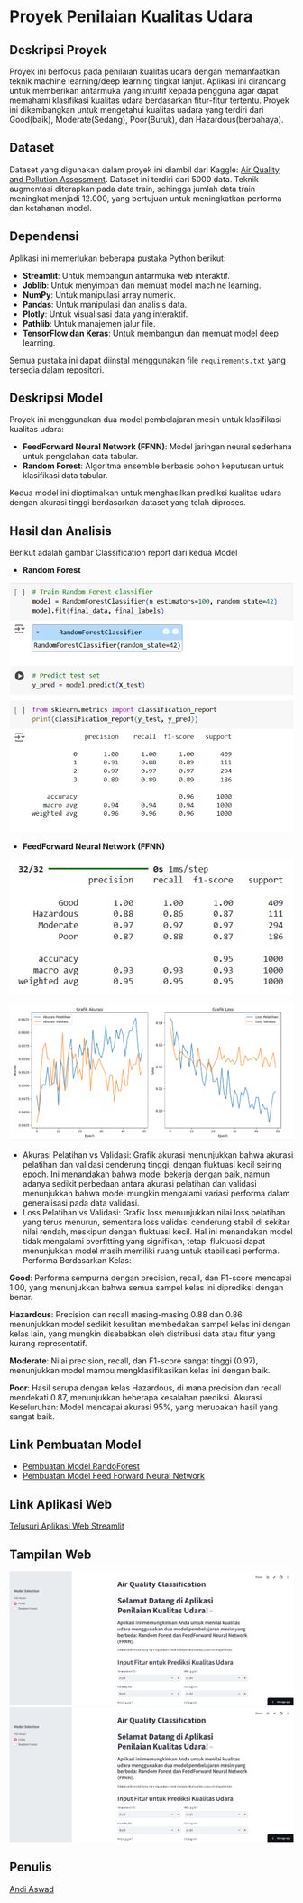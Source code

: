 # Proyek Penilaian Kualitas Udara

## Deskripsi Proyek
Proyek ini berfokus pada penilaian kualitas udara dengan memanfaatkan teknik machine learning/deep learning tingkat lanjut. Aplikasi ini dirancang untuk memberikan antarmuka yang intuitif kepada pengguna agar dapat memahami klasifikasi kualitas udara berdasarkan fitur-fitur tertentu. Proyek ini dikembangkan untuk mengetahui kualitas uadara yang terdiri dari Good(baik), Moderate(Sedang), Poor(Buruk), dan Hazardous(berbahaya).

## Dataset
Dataset yang digunakan dalam proyek ini diambil dari Kaggle: [Air Quality and Pollution Assessment](https://www.kaggle.com/datasets/mujtabamatin/air-quality-and-pollution-assessment). Dataset ini terdiri dari 5000 data. Teknik augmentasi diterapkan pada data train, sehingga jumlah data train meningkat menjadi 12.000, yang bertujuan untuk meningkatkan performa dan ketahanan model.

## Dependensi
Aplikasi ini memerlukan beberapa pustaka Python berikut:
- **Streamlit**: Untuk membangun antarmuka web interaktif.
- **Joblib**: Untuk menyimpan dan memuat model machine learning.
- **NumPy**: Untuk manipulasi array numerik.
- **Pandas**: Untuk manipulasi dan analisis data.
- **Plotly**: Untuk visualisasi data yang interaktif.
- **Pathlib**: Untuk manajemen jalur file.
- **TensorFlow dan Keras**: Untuk membangun dan memuat model deep learning.

Semua pustaka ini dapat diinstal menggunakan file `requirements.txt` yang tersedia dalam repositori.

## Deskripsi Model
Proyek ini menggunakan dua model pembelajaran mesin untuk klasifikasi kualitas udara:
- **FeedForward Neural Network (FFNN)**: Model jaringan neural sederhana untuk pengolahan data tabular.
- **Random Forest**: Algoritma ensemble berbasis pohon keputusan untuk klasifikasi data tabular.

Kedua model ini dioptimalkan untuk menghasilkan prediksi kualitas udara dengan akurasi tinggi berdasarkan dataset yang telah diproses.

## Hasil dan Analisis
Berikut adalah gambar Classification report dari kedua Model
- **Random Forest**
  
![Gambar](https://github.com/AndiAswad/UAP_Data-Science_Andi-Aswad_202110370311029/blob/main/Images/akurasiRandomForest.png)

- **FeedForward Neural Network (FFNN)**
  
![Gambar](https://github.com/AndiAswad/UAP_Data-Science_Andi-Aswad_202110370311029/blob/main/Images/akurasiffnn.png)

![Gambar](https://github.com/AndiAswad/UAP_Data-Science_Andi-Aswad_202110370311029/blob/main/Images/grafikffnn.png)

- Akurasi Pelatihan vs Validasi: Grafik akurasi menunjukkan bahwa akurasi pelatihan dan validasi cenderung tinggi, dengan fluktuasi kecil seiring epoch. Ini menandakan bahwa model bekerja dengan baik, namun adanya sedikit perbedaan antara akurasi pelatihan dan validasi menunjukkan bahwa model mungkin mengalami variasi performa dalam generalisasi pada data validasi.
- Loss Pelatihan vs Validasi: Grafik loss menunjukkan nilai loss pelatihan yang terus menurun, sementara loss validasi cenderung stabil di sekitar nilai rendah, meskipun dengan fluktuasi kecil. Hal ini menandakan model tidak mengalami overfitting yang signifikan, tetapi fluktuasi dapat menunjukkan model masih memiliki ruang untuk stabilisasi performa.
Performa Berdasarkan Kelas:

**Good**: Performa sempurna dengan precision, recall, dan F1-score mencapai 1.00, yang menunjukkan bahwa semua sampel kelas ini diprediksi dengan benar.
  
**Hazardous**: Precision dan recall masing-masing 0.88 dan 0.86 menunjukkan model sedikit kesulitan membedakan sampel kelas ini dengan kelas lain, yang mungkin disebabkan oleh distribusi data atau fitur yang kurang representatif.
  
**Moderate**: Nilai precision, recall, dan F1-score sangat tinggi (0.97), menunjukkan model mampu mengklasifikasikan kelas ini dengan baik.
  
**Poor**: Hasil serupa dengan kelas Hazardous, di mana precision dan recall mendekati 0.87, menunjukkan beberapa kesalahan prediksi.
Akurasi Keseluruhan: Model mencapai akurasi 95%, yang merupakan hasil yang sangat baik.

## Link Pembuatan Model
- [Pembuatan Model RandoForest](https://colab.research.google.com/drive/1oWdJ6o3Q0Olz56l99KtgcY14z731-fXy?usp=sharing)
- [Pembuatan Model Feed Forward Neural Network](https://colab.research.google.com/drive/1n58CBTxDErRA_gYWAJ0Oz9ePHVv1xyni?usp=sharing)

## Link Aplikasi Web
[Telusuri Aplikasi Web Streamlit](https://uapandiaswad.streamlit.app/)

## Tampilan Web
![Gambar](https://github.com/AndiAswad/UAP_Data-Science_Andi-Aswad_202110370311029/blob/main/Images/app1.png)
![Gambar](https://github.com/AndiAswad/UAP_Data-Science_Andi-Aswad_202110370311029/blob/main/Images/app1.png)

## Penulis
[Andi Aswad](https://github.com/AndiAswad)

